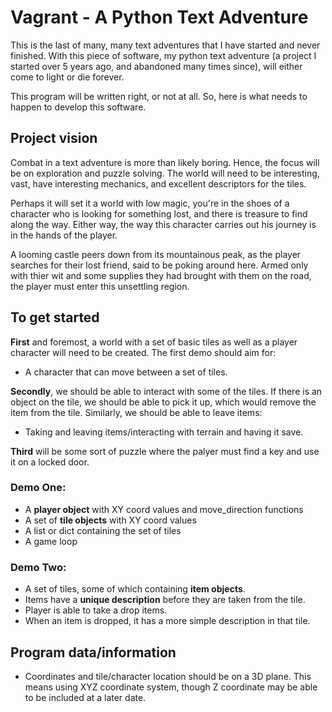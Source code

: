 # Vagrant - A Python Text Adventure

This is the last of many, many text adventures that I have started and 
never finished. With this piece of software, my python text adventure
(a project I started over 5 years ago, and abandoned many times since),
will either come to light or die forever.

This program will be written right, or not at all. So, here is what 
needs to happen to develop this software.

## Project vision

Combat in a text adventure is more than likely boring. Hence, the focus 
will be on exploration and puzzle solving. The world will need to be 
interesting, vast, have interesting mechanics, and excellent descriptors
for the tiles.

Perhaps it will set it a world with low magic, you're in the shoes of a 
character who is looking for something lost, and there is treasure to
find along the way. Either way, the way this character carries out his 
journey is in the hands of the player.

A looming castle peers down from its mountainous peak, as the player 
searches for their lost friend, said to be poking around here. Armed
only with thier wit and some supplies they had brought with them on the
road, the player must enter this unsettling region.

## To get started

**First** and foremost, a world with a set of basic tiles as well as a 
player character will need to be created. The first demo should aim for:
- A character that can move between a set of tiles.

**Secondly**, we should be able to interact with some of the tiles. 
If there is an object on the tile, we should be able to pick it up, 
which would remove the item from the tile. Similarly, we should be able 
to leave items:
- Taking and leaving items/interacting with terrain and having it save.

**Third** will be some sort of puzzle where the palyer must find a key 
and use it on a locked door.

### Demo One:
- A **player object** with XY coord values and move_direction functions
- A set of **tile objects** with XY coord values
- A list or dict containing the set of tiles
- A game loop

### Demo Two:
- A set of tiles, some of which containing **item objects**. 
- Items have a **unique description** before they are taken from the tile.
- Player is able to take a drop items.
- When an item is dropped, it has a more simple description in that tile.

## Program data/information

- Coordinates and tile/character location should be on a 3D plane. This 
  means using XYZ coordinate system, though Z coordinate may be able to
  be included at a later date.